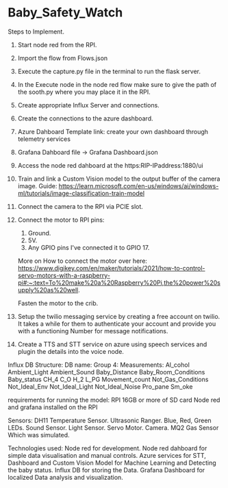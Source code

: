 # Baby_Safety_Watch
Steps to Implement.
1. Start node red from the RPI.
2. Import the flow from Flows.json
3. Execute the capture.py file in the terminal to run the flask server.
4. In the Execute node in the node red flow make sure to give the path of the sooth.py where you may place it in the RPI.
5. Create appropriate Influx Server and connections.
6. Create the connections to the azure dashboard.
7. Azure Dahboard Template link: create your own dashboard through telemetry services
8. Grafana Dahboard file -> Grafana Dashboard.json
9. Access the node red dahboard at the https:RIP-IPaddress:1880/ui
10. Train and link a Custom Vision model to the output buffer of the camera image.
    Guide: https://learn.microsoft.com/en-us/windows/ai/windows-ml/tutorials/image-classification-train-model
11. Connect the camera to the RPI via PCIE slot.
12. Connect the motor to RPI pins: 
    1. Ground.
    2. 5V.
    3. Any GPIO pins I've connected it to GPIO 17.

    More on How to connect the motor over here: https://www.digikey.com/en/maker/tutorials/2021/how-to-control-servo-motors-with-a-raspberry-pi#:~:text=To%20make%20a%20Raspberry%20Pi,the%20power%20supply%20as%20well.
    
    Fasten the motor to the crib.
13. Setup the twilio messaging service by creating a free account on twilio.
    It takes a while for them to authenticate your account and provide you with a functioning Number for message notifications.
14. Create a TTS and STT service on azure using speech services and plugin the details into the voice node.

Influx DB Structure:
DB name: Group 4:
Measurements:
Al_cohol
Ambient_Light
Ambient_Sound
Baby_Distance
Baby_Room_Conditions
Baby_status
CH_4
C_O
H_2
L_PG
Movement_count
Not_Gas_Conditions
Not_Ideal_Env
Not_Ideal_Light
Not_Ideal_Noise
Pro_pane
Sm_oke

requirements for running the model:
RPI
16GB or more of SD card
Node red and grafana installed on the RPI

Sensors:
DH11 Temperature Sensor.
Ultrasonic Ranger.
Blue, Red, Green LEDs.
Sound Sensor.
Light Sensor.
Servo Motor.
Camera.
MQ2 Gas Sensor Which was simulated.

Technologies used:
Node red for development.
Node red dahboard for simple data visualisation and manual controls.
Azure services for STT, Dashboard and Custom Vision Model for Machine Learning and Detecting the baby status.
Influx DB for storing the Data.
Grafana Dashboard for localized Data analysis and visualization.

